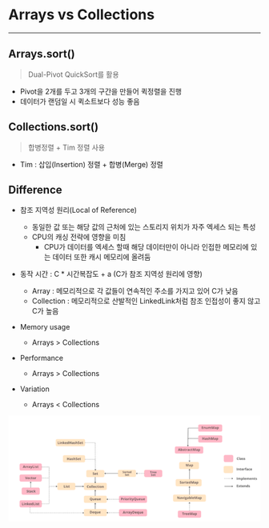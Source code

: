 # Arrays vs Collections

--------------------

## Arrays.sort()

> Dual-Pivot QuickSort를 활용
- Pivot을 2개를 두고 3개의 구간을 만들어 퀵정렬을 진행
- 데이터가 랜덤일 시 퀵소트보다 성능 좋음

## Collections.sort()

> 합병정렬 + Tim 정렬 사용

- Tim : 삽입(Insertion) 정렬 + 합병(Merge) 정렬

## Difference

- 참조 지역성 원리(Local of Reference)
  - 동일한 값 또는 해당 값의 근처에 있는 스토리지 위치가 자주 엑세스 되는 특성
  - CPU의 캐싱 전략에 영향을 미침
    - CPU가 데이터를 엑세스 할때 해당 데이터만이 아니라 인접한 메모리에 있는 데이터 또한 캐시 메모리에 올려둠

- 동작 시간 : C * 시간복잡도 + a (C가 참조 지역성 원리에 영향)
  - Array : 메모리적으로 각 값들이 연속적인 주소를 가지고 있어 C가 낮음
  - Collection : 메모리적으로 산발적인 LinkedLink처럼 참조 인접성이 좋지 않고 C가 높음

- Memory usage
  - Arrays > Collections
- Performance
  - Arrays > Collections
- Variation
  - Arrays < Collections


![img.png](img.png)